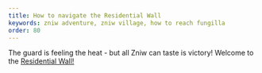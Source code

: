 ```yaml
---
title: How to navigate the Residential Wall
keywords: zniw adventure, zniw village, how to reach fungilla
order: 80
---
```


The guard is feeling the heat - but all Zniw can taste is victory! Welcome to the [Residential Wall!](starting.md)